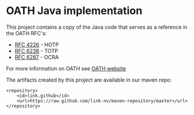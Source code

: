 OATH Java implementation
========================

This project contains a copy of the Java code that serves as a reference in the OATH RFC's:

*   [RFC 4226](http://tools.ietf.org/html/rfc4226) - HOTP
*   [RFC 6238](http://tools.ietf.org/html/rfc6238) - TOTP
*   [RFC 6287](http://tools.ietf.org/html/rfc6287) - OCRA

For more information on OATH see [OATH website](http://www.openauthentication.org)

The artifacts created by this project are available in our maven repo:

    <repository>
        <id>link.github</id>
        <url>https://raw.github.com/link-nv/maven-repository/master</url>
    </repository>

